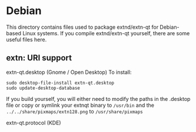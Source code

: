 
Debian
====================
This directory contains files used to package extnd/extn-qt
for Debian-based Linux systems. If you compile extnd/extn-qt yourself, there are some useful files here.

## extn: URI support ##


extn-qt.desktop  (Gnome / Open Desktop)
To install:

	sudo desktop-file-install extn-qt.desktop
	sudo update-desktop-database

If you build yourself, you will either need to modify the paths in
the .desktop file or copy or symlink your extnqt binary to `/usr/bin`
and the `../../share/pixmaps/extn128.png` to `/usr/share/pixmaps`

extn-qt.protocol (KDE)

